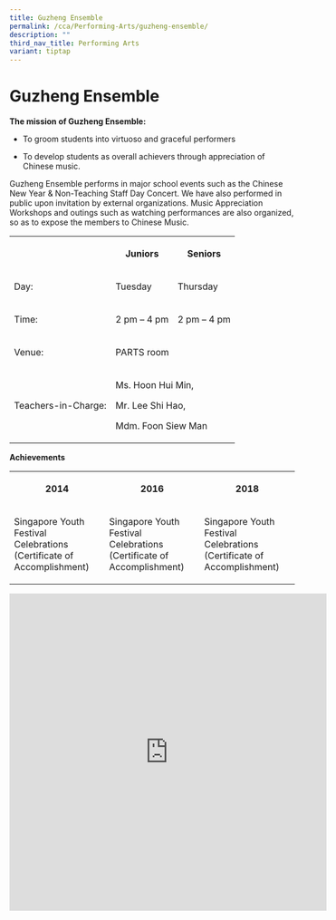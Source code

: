 ```yaml
---
title: Guzheng Ensemble
permalink: /cca/Performing-Arts/guzheng-ensemble/
description: ""
third_nav_title: Performing Arts
variant: tiptap
---
```

<h1>Guzheng Ensemble</h1>
<p><strong>The mission of Guzheng Ensemble:</strong>
</p>
<ul>
<li>
<p>To groom students into virtuoso and graceful performers</p>
</li>
<li>
<p>To develop students as overall achievers through appreciation of Chinese
music.</p>
</li>
</ul>
<p>Guzheng Ensemble performs in major school events such as the Chinese New
Year &amp; Non-Teaching Staff Day Concert. We have also performed in public
upon invitation by external organizations. Music Appreciation Workshops
and outings such as watching performances are also organized, so as to
expose the members to Chinese Music.</p>
<table style="minWidth: 75px">
<colgroup>
<col>
<col>
<col>
</colgroup>
<tbody>
<tr>
<th rowspan="1" colspan="1">
<p></p>
</th>
<th rowspan="1" colspan="1">
<p>Juniors</p>
</th>
<th rowspan="1" colspan="1">
<p><strong>Seniors</strong>
</p>
</th>
</tr>
<tr>
<td rowspan="1" colspan="1">
<p>Day:</p>
</td>
<td rowspan="1" colspan="1">
<p>Tuesday</p>
</td>
<td rowspan="1" colspan="1">
<p>Thursday</p>
</td>
</tr>
<tr>
<td rowspan="1" colspan="1">
<p>Time:</p>
</td>
<td rowspan="1" colspan="1">
<p>2 pm – 4 pm</p>
</td>
<td rowspan="1" colspan="1">
<p>2 pm – 4 pm</p>
</td>
</tr>
<tr>
<td rowspan="1" colspan="1">
<p>Venue:</p>
</td>
<td rowspan="1" colspan="2">
<p>PARTS room</p>
</td>
</tr>
<tr>
<td rowspan="1" colspan="1">
<p>Teachers-in-Charge:</p>
</td>
<td rowspan="1" colspan="2">
<p>Ms. Hoon Hui Min,</p>
<p>Mr. Lee Shi Hao,</p>
<p>Mdm. Foon Siew Man</p>
</td>
</tr>
</tbody>
</table>
<p><strong>Achievements</strong>
</p>
<table style="minWidth: 75px">
<colgroup>
<col>
<col>
<col>
</colgroup>
<tbody>
<tr>
<th rowspan="1" colspan="1">
<p>2014</p>
</th>
<th rowspan="1" colspan="1">
<p>2016</p>
</th>
<th rowspan="1" colspan="1">
<p>2018</p>
</th>
</tr>
<tr>
<td rowspan="1" colspan="1">
<p>Singapore Youth Festival Celebrations
<br>(Certificate of Accomplishment)</p>
</td>
<td rowspan="1" colspan="1">
<p>Singapore Youth Festival Celebrations
<br>(Certificate of Accomplishment)</p>
</td>
<td rowspan="1" colspan="1">
<p>Singapore Youth Festival Celebrations
<br>(Certificate of Accomplishment)</p>
</td>
</tr>
</tbody>
</table>
<div class="iframe-wrapper">
<iframe height="560" width="560" allowfullscreen="true" frameborder="0" src="https://docs.google.com/presentation/d/e/2PACX-1vQfRiWBG1If4pSFoP2lxT2LI9kk6yRaaemahISshZGVLaArSLlPnm1_4s8_80crvB3jvOidDcOmWfYq/embed?start=true&amp;loop=true&amp;delayms=3000"></iframe>
</div>
<p></p>